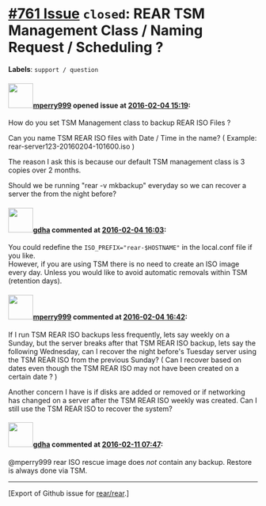 [\#761 Issue](https://github.com/rear/rear/issues/761) `closed`: REAR TSM Management Class / Naming Request / Scheduling ?
==========================================================================================================================

**Labels**: `support / question`

#### <img src="https://avatars.githubusercontent.com/u/16886360?v=4" width="50">[mperry999](https://github.com/mperry999) opened issue at [2016-02-04 15:19](https://github.com/rear/rear/issues/761):

How do you set TSM Management class to backup REAR ISO Files ?

Can you name TSM REAR ISO files with Date / Time in the name? ( Example:
rear-server123-20160204-101600.iso )

The reason I ask this is because our default TSM management class is 3
copies over 2 months.

Should we be running "rear -v mkbackup" everyday so we can recover a
server the from the night before?

#### <img src="https://avatars.githubusercontent.com/u/888633?u=cdaeb31efcc0048d3619651aa18dd4b76e636b21&v=4" width="50">[gdha](https://github.com/gdha) commented at [2016-02-04 16:03](https://github.com/rear/rear/issues/761#issuecomment-179918057):

You could redefine the `ISO_PREFIX="rear-$HOSTNAME"` in the local.conf
file if you like.  
However, if you are using TSM there is no need to create an ISO image
every day. Unless you would like to avoid automatic removals within TSM
(retention days).

#### <img src="https://avatars.githubusercontent.com/u/16886360?v=4" width="50">[mperry999](https://github.com/mperry999) commented at [2016-02-04 16:42](https://github.com/rear/rear/issues/761#issuecomment-179937343):

If I run TSM REAR ISO backups less frequently, lets say weekly on a
Sunday, but the server breaks after that TSM REAR ISO backup, lets say
the following Wednesday, can I recover the night before's Tuesday server
using the TSM REAR ISO from the previous Sunday? ( Can I recover based
on dates even though the TSM REAR ISO may not have been created on a
certain date ? )

Another concern I have is if disks are added or removed or if networking
has changed on a server after the TSM REAR ISO weekly was created. Can I
still use the TSM REAR ISO to recover the system?

#### <img src="https://avatars.githubusercontent.com/u/888633?u=cdaeb31efcc0048d3619651aa18dd4b76e636b21&v=4" width="50">[gdha](https://github.com/gdha) commented at [2016-02-11 07:47](https://github.com/rear/rear/issues/761#issuecomment-182752500):

@mperry999 rear ISO rescue image does *not* contain any backup. Restore
is always done via TSM.

------------------------------------------------------------------------

\[Export of Github issue for
[rear/rear](https://github.com/rear/rear).\]
